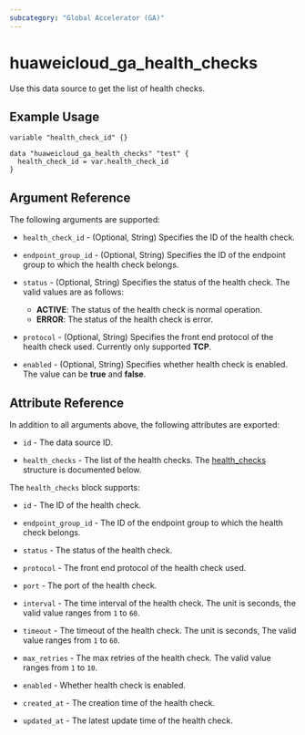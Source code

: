 ```yaml
---
subcategory: "Global Accelerator (GA)"
---
```


# huaweicloud_ga_health_checks

Use this data source to get the list of health checks.

## Example Usage

```hcl
variable "health_check_id" {}

data "huaweicloud_ga_health_checks" "test" {
  health_check_id = var.health_check_id
}
```

## Argument Reference

The following arguments are supported:

* `health_check_id` - (Optional, String) Specifies the ID of the health check.

* `endpoint_group_id` - (Optional, String) Specifies the ID of the endpoint group to which the health check belongs.

* `status` - (Optional, String) Specifies the status of the health check.
  The valid values are as follows:
  + **ACTIVE**: The status of the health check is normal operation.
  + **ERROR**: The status of the health check is error.

* `protocol` - (Optional, String) Specifies the front end protocol of the health check used.
  Currently only supported **TCP**.

* `enabled` - (Optional, String) Specifies whether health check is enabled.
  The value can be **true** and **false**.

## Attribute Reference

In addition to all arguments above, the following attributes are exported:

* `id` - The data source ID.

* `health_checks` - The list of the health checks.
  The [health_checks](#ga_health_checks) structure is documented below.

<a name="ga_health_checks"></a>
The `health_checks` block supports:

* `id` - The ID of the health check.

* `endpoint_group_id` - The ID of the endpoint group to which the health check belongs.

* `status` - The status of the health check.

* `protocol` - The front end protocol of the health check used.

* `port` - The port of the health check.

* `interval` - The time interval of the health check. The unit is seconds, the valid value ranges from `1` to `60`.

* `timeout` - The timeout of the health check. The unit is seconds, The valid value ranges from `1` to `60`.

* `max_retries` - The max retries of the health check. The valid value ranges from `1` to `10`.

* `enabled` - Whether health check is enabled.

* `created_at` - The creation time of the health check.

* `updated_at` - The latest update time of the health check.
